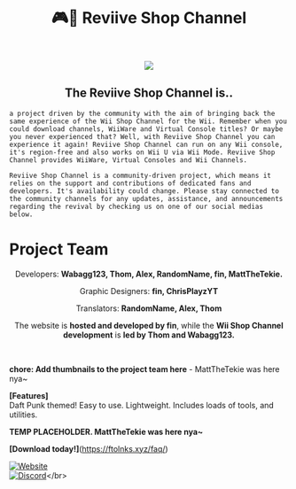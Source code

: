 <h1 align="center">🎮🏪 Reviive Shop Channel</h1></br>
<p align="center" width="100%"><img src="https://raw.githubusercontent.com/Reviive-Shop-Channel/.github/main/Screen_Recording_20240225_125439_Dolphin_Emulator-ezgif.com-video-to-gif-converter.gif"></p>
<h2 align="center">The Reviive Shop Channel is..</br></h2>

```a project driven by the community with the aim of bringing back the same experience of the Wii Shop Channel for the Wii. Remember when you could download channels, WiiWare and Virtual Console titles? Or maybe you never experienced that? Well, with Reviive Shop Channel you can experience it again! Reviive Shop Channel can run on any Wii console, it's region-free and also works on Wii U via Wii Mode. Reviive Shop Channel provides WiiWare, Virtual Consoles and Wii Channels.```

```Reviive Shop Channel is a community-driven project, which means it relies on the support and contributions of dedicated fans and developers. It's availability could change. Please stay connected to the community channels for any updates, assistance, and announcements regarding the revival by checking us on one of our social medias below.```

# **Project Team**
<p align="center"> Developers: <b>Wabagg123, Thom, Alex, RandomName, fin, MattTheTekie.</b></p>
<p align="center"> Graphic Designers: <b>fin, ChrisPlayzYT</b></p>
<p align="center"> Translators: <b>RandomName, Alex, Thom</b></p>
<p align="center">The website is <b>hosted and developed by fin</b>, while the <b>Wii Shop Channel development</b> is <b>led by Thom and Wabagg123.</b></p></br>

<b>chore: Add thumbnails to the project team here</b> - MattTheTekie was here nya~

**[Features]**</br>
Daft Punk themed!
Easy to use.
Lightweight.
Includes loads of tools, and utilities.</br>

<b>TEMP PLACEHOLDER. MattTheTekie was here nya~</b>

**[Download today!]**(https://ftolnks.xyz/faq/)</br>

[![Website](https://tinyurl.com/bdffr5tr)](https://home.venith.net)</br>
[![Discord](https://tinyurl.com/3b9s4sz7)](https://gg.gg/venith_)</br>
